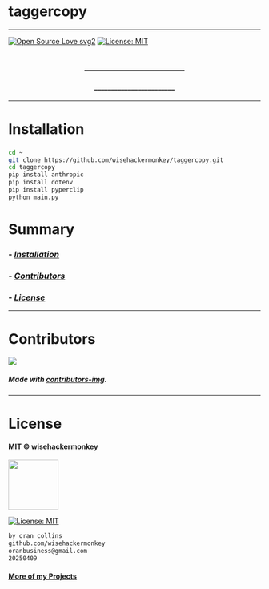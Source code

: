 # taggercopy
----
[![Open Source Love svg2](https://badges.frapsoft.com/os/v2/open-source.svg?v=103)](https://github.com/ellerbrock/open-source-badges/) [![License: MIT](https://img.shields.io/badge/License-MIT-yellow.svg)](https://opensource.org/licenses/MIT)


<!-- <img src="NNNNNN" width="400"> -->


<h2 align="center">____________________</h2>

<h4 align="center">________________________</h4>

---


# Installation
### 
```bash
cd ~
git clone https://github.com/wisehackermonkey/taggercopy.git
cd taggercopy
pip install anthropic
pip install dotenv
pip install pyperclip
python main.py
```

# Summary
### -  *[Installation](#Installation)*
<!-- ### -  *[Deveopment](#For-developers)* -->
<!-- ### -  *[Links](#Links)* -->
### -  *[Contributors](#Contributors)*
### -  *[License](#License)*


<!-- 
--------------
# Screenshots
- <img src="NNNNNN" width="400"> 
 

-------------- 
# Development
### 
```bash

mv TinyLlama-1.1B-Chat-v1.0.Q5_K_M.llamafile ./llamafile/llama_tiny_1_1b.exe
# or download from link https://huggingface.co/Mozilla/TinyLlama-1.1B-Chat-v1.0-llamafile/blob/main/TinyLlama-1.1B-Chat-v1.0.Q5_K_M.llamafile click on "download
./llamafile/llama_tiny_1_1b.exe --server --v2 --embedding

pip install anthropic
pip install dotenv
pip install openai
pip install llama-index-llms-llamafile llama-index
pip install pyperclip
```
https://ai.google.dev/gemini-api/docs/quickstart?lang=python
curl "https://generativelanguage.googleapis.com/v1beta/models/gemini-2.0-flash:generateContent?key=API_KEY" \
> -H 'Content-Type: application/json' \
> -X POST \
> -d '{
>   "contents": [{
>     "parts":[{"text": "Explain how AI works"}]
>     }]
>    }'
{


https://aistudio.google.com/app/prompts/new_chat
---
# Links
###
-->

--------------
# Contributors

[![](https://contrib.rocks/image?repo=wisehackermonkey/taggercopy)](https://github.com/wisehackermonkey/taggercopy/graphs/contributors)

##### Made with [contributors-img](https://contrib.rocks).

--------------


# License

#### MIT © wisehackermonkey
<img src="https://upload.wikimedia.org/wikipedia/commons/archive/c/c0/20230603054722%21Osi_standard_logo.png" width="100">

[![License: MIT](https://img.shields.io/badge/License-MIT-yellow.svg)](https://opensource.org/licenses/MIT)
```bash
by oran collins
github.com/wisehackermonkey
oranbusiness@gmail.com
20250409
```

#### [More of my Projects](https://github.com/wisehackermonkey/)